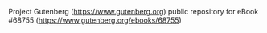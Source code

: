 Project Gutenberg (https://www.gutenberg.org) public repository for eBook #68755 (https://www.gutenberg.org/ebooks/68755)
